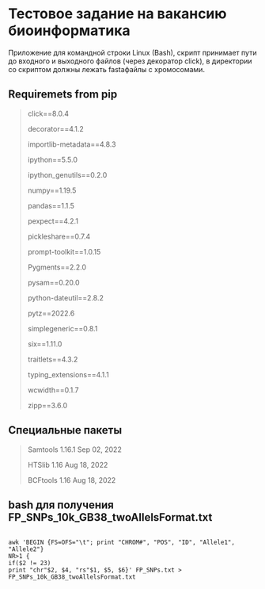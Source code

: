 # Тестовое задание на вакансию биоинформатика

Приложение для командной строки Linux (Bash), скрипт принимает пути до входного и выходного файлов (через декоратор click), в директории со скриптом должны лежать fastaфайлы с хромосомами. 


## Requiremets from pip

> click==8.0.4
> 
> decorator==4.1.2
> 
> importlib-metadata==4.8.3
> 
> ipython==5.5.0
> 
> ipython_genutils==0.2.0
> 
> numpy==1.19.5
> 
> pandas==1.1.5
> 
> pexpect==4.2.1
> 
> pickleshare==0.7.4
> 
> prompt-toolkit==1.0.15
> 
> Pygments==2.2.0
> 
> pysam==0.20.0
> 
> python-dateutil==2.8.2
> 
> pytz==2022.6
> 
> simplegeneric==0.8.1
> 
> six==1.11.0
> 
> traitlets==4.3.2
> 
> typing_extensions==4.1.1
> 
> wcwidth==0.1.7
> 
> zipp==3.6.0

## Специальные пакеты
> Samtools 1.16.1  Sep 02, 2022
> 
> HTSlib 1.16 Aug 18, 2022
> 
> BCFtools 1.16 Aug 18, 2022


## bash для получения FP_SNPs_10k_GB38_twoAllelsFormat.txt

```console

awk 'BEGIN {FS=OFS="\t"; print "CHROM#", "POS", "ID", "Allele1", "Allele2"}
NR>1 {
if($2 != 23)
print "chr"$2, $4, "rs"$1, $5, $6}' FP_SNPs.txt > FP_SNPs_10k_GB38_twoAllelsFormat.txt


